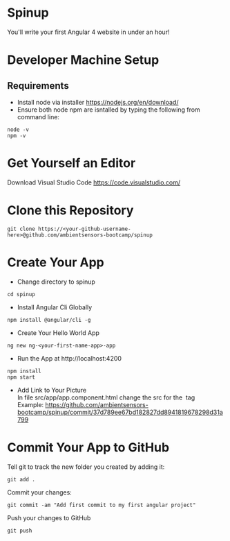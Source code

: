 # Spinup
You'll write your first Angular 4 website in under an hour!


# Developer Machine Setup
## Requirements
* Install node via installer https://nodejs.org/en/download/ 
* Ensure both node npm are isntalled by typing the following from command line: 
```
node -v
npm -v
```


# Get Yourself an Editor 
Download Visual Studio Code https://code.visualstudio.com/ 

# Clone this Repository
```
git clone https://<your-github-username-here>@github.com/ambientsensors-bootcamp/spinup
```

# Create Your App
* Change directory to spinup 
```
cd spinup
```

* Install Angular Cli Globally
```
npm install @angular/cli -g
```
* Create Your Hello World App
```
ng new ng-<your-first-name-app>-app
```

* Run the App at http://localhost:4200
```
npm install
npm start
```

* Add Link to Your Picture  
In file src/app/app.component.html change the src for the <img> tag  
Example: https://github.com/ambientsensors-bootcamp/spinup/commit/37d789ee67bd182827dd8941819678298d31a799 


# Commit Your App to GitHub
Tell git to track the new folder you created by adding it: 
```
git add . 
```

Commit your changes:
```
git commit -am "Add first commit to my first angular project"
```

Push your changes to GitHub
```
git push
```



